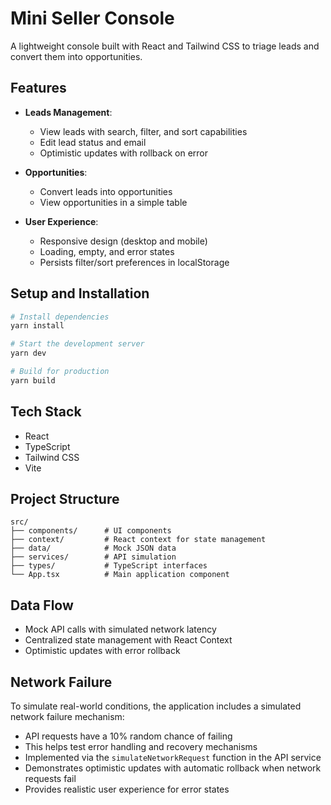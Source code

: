 # Mini Seller Console

A lightweight console built with React and Tailwind CSS to triage leads and convert them into opportunities.

## Features

- **Leads Management**:
  - View leads with search, filter, and sort capabilities
  - Edit lead status and email
  - Optimistic updates with rollback on error

- **Opportunities**:
  - Convert leads into opportunities
  - View opportunities in a simple table

- **User Experience**:
  - Responsive design (desktop and mobile)
  - Loading, empty, and error states
  - Persists filter/sort preferences in localStorage

## Setup and Installation

```bash
# Install dependencies
yarn install

# Start the development server
yarn dev

# Build for production
yarn build
```

## Tech Stack

- React
- TypeScript
- Tailwind CSS
- Vite

## Project Structure

```
src/
├── components/      # UI components
├── context/         # React context for state management
├── data/            # Mock JSON data
├── services/        # API simulation
├── types/           # TypeScript interfaces
└── App.tsx          # Main application component
```

## Data Flow

- Mock API calls with simulated network latency
- Centralized state management with React Context
- Optimistic updates with error rollback

## Network Failure

To simulate real-world conditions, the application includes a simulated network failure mechanism:

- API requests have a 10% random chance of failing
- This helps test error handling and recovery mechanisms
- Implemented via the `simulateNetworkRequest` function in the API service
- Demonstrates optimistic updates with automatic rollback when network requests fail
- Provides realistic user experience for error states
